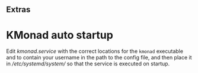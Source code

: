 ## Extras

# KMonad auto startup
Edit *kmonad.service* with the correct locations for the `kmonad` executable and to contain your
username in the path to the config file, and then place it in */etc/systemd/system/* so that the
service is executed on startup.
